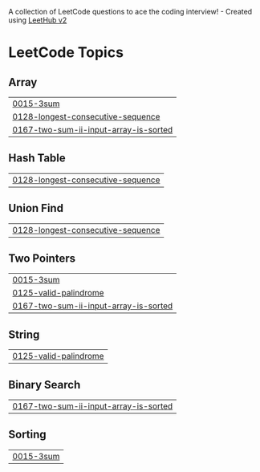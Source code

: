 A collection of LeetCode questions to ace the coding interview! - Created using [LeetHub v2](https://github.com/arunbhardwaj/LeetHub-2.0)
<!---LeetCode Topics Start-->
# LeetCode Topics
## Array
|  |
| ------- |
| [0015-3sum](https://github.com/Vashuki2004/LeetCode_Daily/tree/master/0015-3sum) |
| [0128-longest-consecutive-sequence](https://github.com/Vashuki2004/LeetCode_Daily/tree/master/0128-longest-consecutive-sequence) |
| [0167-two-sum-ii-input-array-is-sorted](https://github.com/Vashuki2004/LeetCode_Daily/tree/master/0167-two-sum-ii-input-array-is-sorted) |
## Hash Table
|  |
| ------- |
| [0128-longest-consecutive-sequence](https://github.com/Vashuki2004/LeetCode_Daily/tree/master/0128-longest-consecutive-sequence) |
## Union Find
|  |
| ------- |
| [0128-longest-consecutive-sequence](https://github.com/Vashuki2004/LeetCode_Daily/tree/master/0128-longest-consecutive-sequence) |
## Two Pointers
|  |
| ------- |
| [0015-3sum](https://github.com/Vashuki2004/LeetCode_Daily/tree/master/0015-3sum) |
| [0125-valid-palindrome](https://github.com/Vashuki2004/LeetCode_Daily/tree/master/0125-valid-palindrome) |
| [0167-two-sum-ii-input-array-is-sorted](https://github.com/Vashuki2004/LeetCode_Daily/tree/master/0167-two-sum-ii-input-array-is-sorted) |
## String
|  |
| ------- |
| [0125-valid-palindrome](https://github.com/Vashuki2004/LeetCode_Daily/tree/master/0125-valid-palindrome) |
## Binary Search
|  |
| ------- |
| [0167-two-sum-ii-input-array-is-sorted](https://github.com/Vashuki2004/LeetCode_Daily/tree/master/0167-two-sum-ii-input-array-is-sorted) |
## Sorting
|  |
| ------- |
| [0015-3sum](https://github.com/Vashuki2004/LeetCode_Daily/tree/master/0015-3sum) |
<!---LeetCode Topics End-->